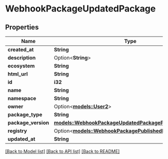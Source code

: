 # WebhookPackageUpdatedPackage

## Properties

Name | Type | Description | Notes
------------ | ------------- | ------------- | -------------
**created_at** | **String** |  | 
**description** | Option<**String**> |  | 
**ecosystem** | **String** |  | 
**html_url** | **String** |  | 
**id** | **i32** |  | 
**name** | **String** |  | 
**namespace** | **String** |  | 
**owner** | Option<[**models::User2**](User_2.md)> |  | 
**package_type** | **String** |  | 
**package_version** | [**models::WebhookPackageUpdatedPackagePackageVersion**](webhook_package_updated_package_package_version.md) |  | 
**registry** | Option<[**models::WebhookPackagePublishedPackageRegistry**](webhook_package_published_package_registry.md)> |  | 
**updated_at** | **String** |  | 

[[Back to Model list]](../README.md#documentation-for-models) [[Back to API list]](../README.md#documentation-for-api-endpoints) [[Back to README]](../README.md)


